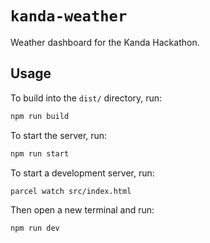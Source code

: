 # `kanda-weather`

Weather dashboard for the Kanda Hackathon.

## Usage

To build into the `dist/` directory, run:

```sh
npm run build
```

To start the server, run:

```sh
npm run start
```

To start a development server, run:

```sh
parcel watch src/index.html
```

Then open a new terminal and run:

```sh
npm run dev
```

